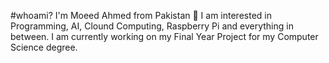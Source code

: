 #whoami? I'm Moeed Ahmed from Pakistan 👋
I am interested in Programming, AI, Clound Computing, Raspberry Pi and everything in between.
I am currently working on my Final Year Project for my Computer Science degree.
